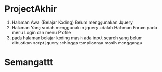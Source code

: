 # ProjectAkhir
1. Halaman Awal (Belajar Koding) Belum menggunakan Jquery
2. Halaman Yang sudah menggunakan jquery adalah Halaman Forum pada menu Login dan menu Profile
3. pada halaman belajar koding masih ada input search yang belum dibuatkan script jquery sehingga tampilannya masih menggangu


# Semangattt
